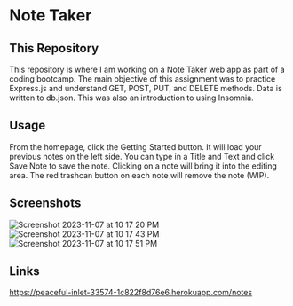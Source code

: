 # Note Taker 

## This Repository

This repository is where I am working on a Note Taker web app as part of a coding bootcamp. The main objective of this assignment was to practice Express.js and understand GET, POST, PUT, and DELETE methods. Data is written to db.json. This was also an introduction to using Insomnia.

## Usage

From the homepage, click the Getting Started button. It will load your previous notes on the left side. You can type in a Title and Text and click Save Note to save the note. Clicking on a note will bring it into the editing area. The red trashcan button on each note will remove the note (WIP).

## Screenshots

![Screenshot 2023-11-07 at 10 17 20 PM](https://github.com/iambryantran/note-taker/assets/139257318/ba12ea54-108a-4e4c-bc8d-a8d342edf0f9)
![Screenshot 2023-11-07 at 10 17 43 PM](https://github.com/iambryantran/note-taker/assets/139257318/d439e744-1bb1-44b2-9093-1b8780c947dd)
![Screenshot 2023-11-07 at 10 17 51 PM](https://github.com/iambryantran/note-taker/assets/139257318/0dd38a76-3bb9-4738-bd49-89ead81c3eb9)

## Links

https://peaceful-inlet-33574-1c822f8d76e6.herokuapp.com/notes